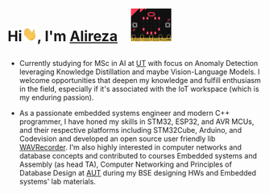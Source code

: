 # <p> Hi<img src="https://raw.githubusercontent.com/ABSphreak/ABSphreak/master/gifs/Hi.gif" width="30px" />, I'm <a href="https://github.com/A-R-S-D/">Alireza</a> &nbsp;&nbsp; <img width="80" src="https://github.com/A-R-S-D/A-R-S-D/blob/49d66e2721eef583be6cde61ff187c15a3be4ea4/resources/gifs/helloGreetingsMicroBits.gif"> </p>
- Currently studying for MSc in AI at <a href="https://ece.ut.ac.ir/en">UT</a> with focus on Anomaly Detection leveraging Knowledge Distillation and maybe Vision-Language Models. I welcome opportunities that deepen my knowledge and fulfill enthusiasm in the field, especially if it's associated with the IoT workspace (which is my enduring passion).

- As a passionate embedded systems engineer and modern C++ programmer, I have honed my skills in STM32, ESP32, and AVR MCUs, and their respective platforms including STM32Cube, Arduino, and Codevision and developed an open source user friendly lib <a href="https://github.com/AlirezaSalehy/WAVRecorder">WAVRecorder</a>. I'm also highly interested in computer networks and database concepts and contributed to courses Embedded systems and Assembly (as head TA), Computer Networking and Principles of Database Design at <a href="https://aut.ac.ir/en/">AUT</a> during my BSE designing HWs and Embedded systems' lab materials.

<!-- <p  align="left"><img src="https://visitor-badge.glitch.me/badge?page_id=A-R-S-D.readme.md&left_color=green&right_color=red" alt="visitor badge"/>
                 -->
